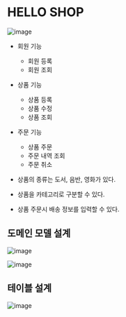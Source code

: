 # HELLO SHOP
![image](https://user-images.githubusercontent.com/31242766/188869142-b123163d-e23e-424b-8a08-ab24d77bbd56.png)

- 회원 기능
  - 회원 등록
  - 회원 조회
- 상품 기능
  - 상품 등록
  - 상품 수정
  - 상품 조회
- 주문 기능
  - 상품 주문
  - 주문 내역 조회
  - 주문 취소

- 상품의 종류는 도서, 음반, 영화가 있다.
- 상품을 카테고리로 구분할 수 있다.
- 상품 주문시 배송 정보를 입력할 수 있다.

## 도메인 모델 설계
![image](https://user-images.githubusercontent.com/31242766/188869504-5f7cb440-bec9-4374-8759-2177c3696a39.png)

![image](https://user-images.githubusercontent.com/31242766/188869754-ccffd241-be17-4423-b522-bcb9af783ad1.png)

## 테이블 설계
![image](https://user-images.githubusercontent.com/31242766/188869827-cc5442bd-20fe-4154-91e6-1f1dd5b639ef.png)
